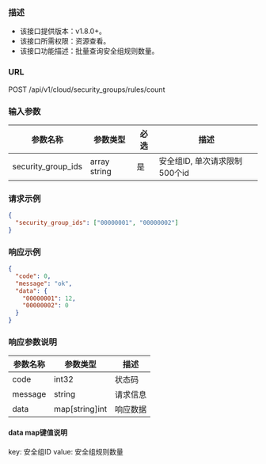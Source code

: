 ### 描述

- 该接口提供版本：v1.8.0+。
- 该接口所需权限：资源查看。
- 该接口功能描述：批量查询安全组规则数量。

### URL

POST /api/v1/cloud/security_groups/rules/count

### 输入参数

| 参数名称               | 参数类型         | 必选 | 描述                  |
|--------------------|--------------|----|---------------------|
| security_group_ids | array string | 是  | 安全组ID, 单次请求限制500个id |

### 请求示例

```json
{
  "security_group_ids": ["00000001", "00000002"]
}
```

### 响应示例

```json
{
  "code": 0,
  "message": "ok",
  "data": {
    "00000001": 12,
    "00000002": 0
  }
}
```

### 响应参数说明

| 参数名称    | 参数类型           | 描述   |
|---------|----------------|------|
| code    | int32          | 状态码  |
| message | string         | 请求信息 |
| data    | map[string]int | 响应数据 |

#### data map键值说明

key: 安全组ID
value: 安全组规则数量
